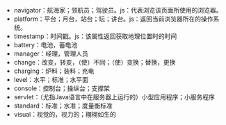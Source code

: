 - navigator：航海家；领航员；驾驶员。js：代表浏览该页面所使用的浏览器。
- platform：平台；月台，站台；坛；讲台。js：返回当前浏览器所在的操作系统。
- timestamp：时间戳。js：该属性返回获取地理位置时的时间
- battery：电池，蓄电池
- manager：经理，管理人员
- change：改变，转变，（使）不同；（使）变换；替换，更换
- charging：炉料；装料；充电
- level：水平；标准；水平面
- console：控制台；操纵台；支撑架
- servlet：（尤指Java语言中在服务器上运行的）小型应用程序；小服务程序
- standard：标准；水准；度量衡标准
- visual：视觉的，视力的；栩栩如生的